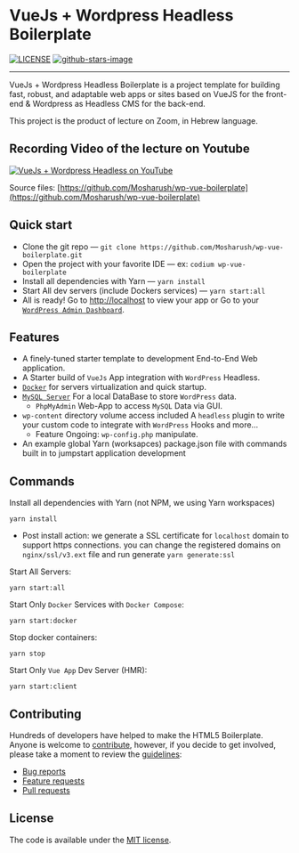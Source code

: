 # VueJs + Wordpress Headless Boilerplate

[![LICENSE](https://img.shields.io/badge/license-MIT-lightgrey.svg)](https://github.com/Mosharush/wp-vue-boilerplate/blob/master/LICENSE.txt)
[![github-stars-image](https://img.shields.io/github/stars/Mosharush/wp-vue-boilerplate.svg?label=github%20stars)](https://github.com/Mosharush/wp-vue-boilerplate)

---

VueJs + Wordpress Headless Boilerplate is a project template for building
fast, robust, and adaptable web apps or sites based on VueJS for the front-end & Wordpress as Headless CMS for the back-end.

This project is the product of lecture on Zoom, in Hebrew language.

## Recording Video of the lecture on Youtube

[![VueJs + Wordpress Headless on YouTube](https://img.youtube.com/vi/0HoCSbbde8I/0.jpg "VueJs + Wordpress Headless on YouTube")](https://www.youtube.com/watch?v=0HoCSbbde8I)

Source files: [https://github.com/Mosharush/wp-vue-boilerplate](https://github.com/Mosharush/wp-vue-boilerplate)

## Quick start

- Clone the git repo — `git clone https://github.com/Mosharush/wp-vue-boilerplate.git`
- Open the project with your favorite IDE — ex: `codium wp-vue-boilerplate`
- Install all dependencies with Yarn — `yarn install`
- Start All dev servers (include Dockers services) — `yarn start:all`
- All is ready! Go to [http://localhost](http://localhost) to view your app or Go to your [`WordPress Admin Dashboard`](http://localhost/wp-admin/).

## Features

- A finely-tuned starter template to development End-to-End Web application.
- A Starter build of `VueJs` App integration with `WordPress` Headless.
- [`Docker`](https://docs.docker.com/get-started/overview/)
  for servers virtualization and quick startup.
- [`MySQL Server`](https://dev.mysql.com/doc/refman/8.0/en/what-is-mysql.html)
  For a local DataBase to store `WordPress` data.
  - `PhpMyAdmin` Web-App to access `MySQL` Data via GUI.
- `wp-content` directory volume access included A `headless` plugin to write your custom code to integrate with `WordPress` Hooks and more...
  - Feature Ongoing: `wp-config.php` manipulate.
- An example global Yarn (worksapces) package.json file with commands
  built in to jumpstart application development

## Commands

Install all dependencies with Yarn (not NPM, we using Yarn workspaces)

```
yarn install
```

- Post install action: we generate a SSL certificate for `localhost` domain to support https connections. you can change the registered domains on `nginx/ssl/v3.ext` file and run generate `yarn generate:ssl`

Start All Servers:

```
yarn start:all
```

Start Only `Docker` Services with `Docker Compose`:

```
yarn start:docker
```

Stop docker containers:

```
yarn stop
```

Start Only `Vue App` Dev Server (HMR):

```
yarn start:client
```

## Contributing

Hundreds of developers have helped to make the HTML5 Boilerplate. Anyone is
welcome to [contribute](.github/CONTRIBUTING.md), however, if you decide to get
involved, please take a moment to review the [guidelines](.github/CONTRIBUTING.md):

- [Bug reports](.github/CONTRIBUTING.md#bugs)
- [Feature requests](.github/CONTRIBUTING.md#features)
- [Pull requests](.github/CONTRIBUTING.md#pull-requests)

## License

The code is available under the [MIT license](LICENSE.txt).
